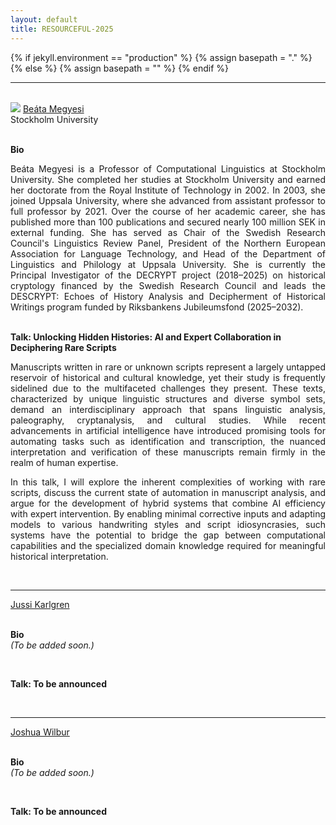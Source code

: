 ```yaml
---
layout: default
title: RESOURCEFUL-2025
---
```

{% if jekyll.environment  == "production" %}
        {% assign basepath = "." %}
{% else %}
        {% assign basepath = "" %}
{% endif %}

<hr>

<br>

<div>
    <div class="iblock headshot-invited-speaker">
        <img src="{{basepath}}/images/speakers/Megyesi.jpg" class="headshot">
        <a href="https://www.su.se/english/profiles/beba5639-1.468162?open-collapse-boxes=body-research" class="headshotaffiliation"> Beáta Megyesi </a>
        <div class="headshotname"> Stockholm University </div>
    </div>
</div>

<br>

**Bio**  
<div style="text-align: justify;">
Beáta Megyesi is a Professor of Computational Linguistics at Stockholm University. She completed her studies at Stockholm University and earned her doctorate from the Royal Institute of Technology in 2002. In 2003, she joined Uppsala University, where she advanced from assistant professor to full professor by 2021. Over the course of her academic career, she has published more than 100 publications and secured nearly 100 million SEK in external funding. She has served as Chair of the Swedish Research Council's Linguistics Review Panel, President of the Northern European Association for Language Technology, and Head of the Department of Linguistics and Philology at Uppsala University. She is currently the Principal Investigator of the DECRYPT project (2018–2025) on historical cryptology financed by the Swedish Research Council and leads the DESCRYPT: Echoes of History Analysis and Decipherment of Historical Writings program funded by Riksbankens Jubileumsfond (2025–2032).
</div>

<br>

**Talk: Unlocking Hidden Histories: AI and Expert Collaboration in Deciphering Rare Scripts**  
<div style="text-align: justify;">
Manuscripts written in rare or unknown scripts represent a largely untapped reservoir of historical and cultural knowledge, yet their study is frequently sidelined due to the multifaceted challenges they present. These texts, characterized by unique linguistic structures and diverse symbol sets, demand an interdisciplinary approach that spans linguistic analysis, paleography, cryptanalysis, and cultural studies. While recent advancements in artificial intelligence have introduced promising tools for automating tasks such as identification and transcription, the nuanced interpretation and verification of these manuscripts remain firmly in the realm of human expertise. 

In this talk, I will explore the inherent complexities of working with rare scripts, discuss the current state of automation in manuscript analysis, and argue for the development of hybrid systems that combine AI efficiency with expert intervention. By enabling minimal corrective inputs and adapting models to various handwriting styles and script idiosyncrasies, such systems have the potential to bridge the gap between computational capabilities and the specialized domain knowledge required for meaningful historical interpretation.
</div>

<br>

<hr>

<div>
    <div class="iblock headshot-invited-speaker">
        <a href="#" class="headshotaffiliation"> Jussi Karlgren </a>
    </div>
</div>

<br>

**Bio**  
*(To be added soon.)*

<br>

**Talk: To be announced**  

<br>

<hr>

<div>
    <div class="iblock headshot-invited-speaker">
        <a href="#" class="headshotaffiliation"> Joshua Wilbur </a>
    </div>
</div>

<br>

**Bio**  
*(To be added soon.)*

<br>

**Talk: To be announced**  
